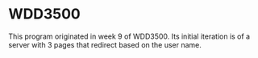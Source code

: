 # WDD3500
This program originated in week 9 of WDD3500. Its initial iteration is of a server with 3 pages that redirect based on the user name.
